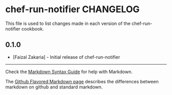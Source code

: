 chef-run-notifier CHANGELOG
===========================

This file is used to list changes made in each version of the chef-run-notifier cookbook.

0.1.0
-----
- [Faizal Zakaria] - Initial release of chef-run-notifier

- - -
Check the [Markdown Syntax Guide](http://daringfireball.net/projects/markdown/syntax) for help with Markdown.

The [Github Flavored Markdown page](http://github.github.com/github-flavored-markdown/) describes the differences between markdown on github and standard markdown.
